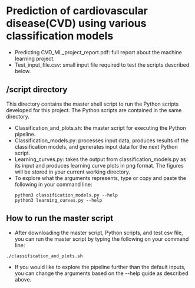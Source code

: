 # Prediction of cardiovascular disease(CVD) using various classification models 
* Predicting CVD_ML_project_report.pdf: full report about the machine learning project.
* Test_input_file.csv: small input file required to test the scripts described below. 


## /script directory
This directory contains the master shell script to run the Python scripts developed for this project. The Python scripts are contained in the same directory. 
- Classification_and_plots.sh: the master script for executing the Python pipeline. 
- Classification_models.py: processes input data, produces results of the classification models, and generates input data for the next Python script.
- Learning_curves.py: takes the output from classification_models.py as its input and produces learning curve plots in png format. The figures will be stored in your current working directory. 
- To explore what the arguments represents, type or copy and paste the following in your command line: 
    ```
    python3 classification_models.py --help
    python3 learning_curves.py --help
    ``` 


## How to run the master script
- After downloading the master script, Python scripts, and test csv file, you can run the master script by typing the following on your command line: 
```
./classification_and_plots.sh
```
- If you would like to explore the pipeline further than the default inputs, you can change the arguments based on the --help guide as described above.






